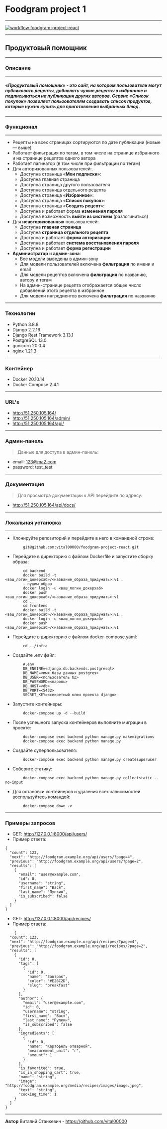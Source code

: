 # Foodgram project 1
***
[![workflow foodgram-project-react](https://github.com/vital00000/foodgram-project-react/actions/workflows/main.yml/badge.svg)](https://github.com/vital00000/foodgram-project-react/actions/workflows/main.yml)
***
## Продуктовый помощник
***
### Описание
***
##### «**Продуктовый помощник**» - это сайт, на котором пользователи могут публиковать рецепты, добавлять чужие рецепты в избранное и подписываться на публикации других авторов. Сервис «**Список покупок**» позволяет пользователям создавать список продуктов, которые нужно купить для приготовления выбранных блюд.
***
### Функционал
***
- Рецепты на всех страницах сортируются по дате публикации (новые — выше)
- Работает фильтрация по тегам, в том числе на странице избранного и на странице рецептов одного автора
- Работает пагинатор (в том числе при фильтрации по тегам)
- Для авторизованных пользователей:.
   - Доступна страница «**Мои подписки**»:
   - Доступна главная страница
   - Доступна страница другого пользователя
   - Доступна страница отдельного рецепта
   - Доступна страница «**Избранное**»:
   - Доступна страница «**Список покупок**»:
   - Доступна страница «**Создать рецепт**»:
   - Доступна и работает форма **изменения пароля**
   - Доступна возможность **выйти из системы** (разлогиниться)
- Для **неавторизованных** пользователей:.
   - Доступна **главная страница**
   - Доступна **страница отдельного рецепта**
   - Доступна и работает **форма авторизации**
   - Доступна и работает **система восстановления пароля**
   - Доступна и работает **форма регистрации**
- **Администратор** и **админ-зона**:
   - Все модели выведены в админ-зону
   - Для модели пользователей включена **фильтрация** по имени и email
   - Для модели рецептов включена **фильтрация** по названию, автору и тегам
   - На админ-странице рецепта отображается общее число добавлений этого рецепта в избранное
   - Для модели ингредиентов включена **фильтрация** по названию
***
### Технологии
- Python 3.8.8
- Django 2.2.16
- Django Rest Framework 3.13.1
- PostgreSQL 13.0
- gunicorn 20.0.4
- nginx 1.21.3
***
### Контейнер
- Docker 20.10.14
- Docker Compose 2.4.1
***
### URL's
- http://51.250.105.164/
- http://51.250.105.164/admin/
- http://51.250.105.164/api/
***
### Админ-панель
> Данные для доступа в админ-панель:
- email: 123@ma2.com
- password: test_test
***
### Документация
> Для просмотра документации к API перейдите по адресу:
- http://51.250.105.164/api/docs/
***
### Локальная установка
***
- Клонируйте репозиторий и перейдите в него в командной строке:
```
        git@github.com:vital00000/foodgram-project-react.git 
```
- Перейдите в директорию с файлом Dockerfile и запустите сборку образа:
```
        cd backend 
        docker build -t <ваш_логин_докерхаб>/<название_образа_придумать>:v1 .
        - пушим образ
        docker login -u <ваш_логин_докерхаб>
        docker push <ваш_логин_докерхаб>/<название_образа_придумать>:v1 
        cd .. 
        cd frontend 
        docker build -t <ваш_логин_докерхаб>/<название_образа_придумать>:v1 .
        docker login -u <ваш_логин_докерхаб>
        docker push <ваш_логин_докерхаб>/<название_образа_придумать>:v1 
```
- Перейдите в директорию с файлом docker-compose.yaml:
```
        cd ../infra
```
- Создайте .env файл:
```
        #.env
        DB_ENGINE=<django.db.backends.postgresql>
        DB_NAME=<имя базы данных postgres>
        DB_USER=<пользователь бд>
        DB_PASSWORD=<пароль>
        DB_HOST=<db>
        DB_PORT=<5432>
        SECRET_KEY=<секретный ключ проекта django>
```
- Запустите контейнеры:
```
        docker-compose up -d --build
```
- После успешного запуска контейнеров выполните миграции в проекте:
```
        docker-compose exec backend python manage.py makemigrations
        docker-compose exec backend python manage.py
```
- Создайте суперпользователя:
```
        docker-compose exec backend python manage.py createsuperuser
```
- Соберите статику:
```
        docker-compose exec backend python manage.py collectstatic --no-input
```
- Для остановки контейнеров и удаления всех зависимостей воспользуйтесь командой:
```
        docker-compose down -v
```
***
### Примеры запросов
- GET: http://127.0.0.1:8000/api/users/
- Пример ответа:
```
{
  "count": 123,
  "next": "http://foodgram.example.org/api/users/?page=4",
  "previous": "http://foodgram.example.org/api/users/?page=2",
  "results": [
    {
      "email": "user@example.com",
      "id": 0,
      "username": "string",
      "first_name": "Вася",
      "last_name": "Пупкин",
      "is_subscribed": false
    }
  ]
}
```
- GET: http://127.0.0.1:8000/api/recipes/
- Пример ответа:
```
    {
  "count": 123,
  "next": "http://foodgram.example.org/api/recipes/?page=4",
  "previous": "http://foodgram.example.org/api/recipes/?page=2",
  "results": [
    {
      "id": 0,
      "tags": [
        {
          "id": 0,
          "name": "Завтрак",
          "color": "#E26C2D",
          "slug": "breakfast"
        }
      ],
      "author": {
        "email": "user@example.com",
        "id": 0,
        "username": "string",
        "first_name": "Вася",
        "last_name": "Пупкин",
        "is_subscribed": false
      },
      "ingredients": [
        {
          "id": 0,
          "name": "Картофель отварной",
          "measurement_unit": "г",
          "amount": 1
        }
      ],
      "is_favorited": true,
      "is_in_shopping_cart": true,
      "name": "string",
      "image": "http://foodgram.example.org/media/recipes/images/image.jpeg",
      "text": "string",
      "cooking_time": 1
    }
  ]
}
```
***
**Автор**
 Виталий Станкевич - https://github.com/vital00000
